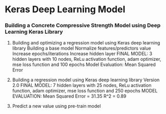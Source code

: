 # Keras Deep Learning Model
### Building a Concrete Compressive Strength Model using Deep Learning Keras Library

1. Building and optimizing a regression model using Keras deep learning library
Building a base model
Normalize features/predictors value
Increase epochs/iterations
Increase hidden layer
FINAL MODEL: 3 hidden layers with 10 nodes, ReLu activation function, adam optimizer, mse loss function and 100 epochs
Model Evaluation: Mean Squared Error

2. Building a regression model using Keras deep learning library Version 2.0
FINAL MODEL: 7 hidden layers with 25 nodes, ReLu activation function, adam optimizer, mse loss function and 250 epochs
MODEL EVALUATION: Mean Squared Error = 31.35 R^2 = 0.89

3. Predict a new value using pre-train model
